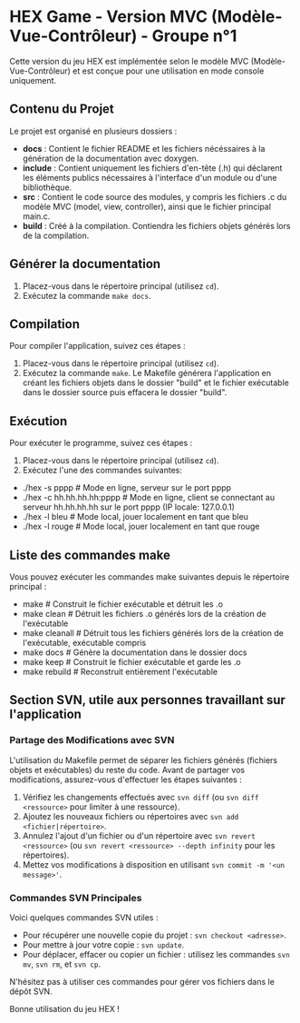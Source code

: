# HEX Game - Version MVC (Modèle-Vue-Contrôleur) - Groupe n°1

Cette version du jeu HEX est implémentée selon le modèle MVC (Modèle-Vue-Contrôleur) et est conçue pour une utilisation en mode console uniquement.

## Contenu du Projet

Le projet est organisé en plusieurs dossiers :

- **docs** : Contient le fichier README et les fichiers nécéssaires à la génération de la documentation avec doxygen.
- **include** : Contient uniquement les fichiers d'en-tête (.h) qui déclarent les éléments publics nécessaires à l'interface d'un module ou d'une 
bibliothèque.
- **src** : Contient le code source des modules, y compris les fichiers .c du modèle MVC (model, view, controller), ainsi que le fichier principal main.c.
- **build** : Créé à la compilation. Contiendra les fichiers objets générés lors de la compilation.

## Générer la documentation

1. Placez-vous dans le répertoire principal (utilisez `cd`).
2. Exécutez la commande `make docs`.

## Compilation

Pour compiler l'application, suivez ces étapes :

1. Placez-vous dans le répertoire principal (utilisez `cd`).
2. Exécutez la commande `make`. Le Makefile générera l'application en créant les fichiers objets dans le dossier "build" et le fichier exécutable dans le 
dossier source puis effacera le dossier "build".

## Exécution

Pour exécuter le programme, suivez ces étapes :

1. Placez-vous dans le répertoire principal (utilisez `cd`).
2. Exécutez l'une des commandes suivantes:
- ./hex -s pppp               # Mode en ligne, serveur sur le port pppp
- ./hex -c hh.hh.hh.hh:pppp   # Mode en ligne, client se connectant au serveur hh.hh.hh.hh sur le port pppp (IP locale: 127.0.0.1)
- ./hex -l bleu               # Mode local, jouer localement en tant que bleu 
- ./hex -l rouge              # Mode local, jouer localement en tant que rouge

## Liste des commandes make

Vous pouvez exécuter les commandes make suivantes depuis le répertoire principal :

- make                        # Construit le fichier exécutable et détruit les .o
- make clean                  # Détruit les fichiers .o générés lors de la création de l'exécutable
- make cleanall               # Détruit tous les fichiers générés lors de la création de l'exécutable, exécutable compris
- make docs                   # Génère la documentation dans le dossier docs
- make keep                   # Construit le fichier exécutable et garde les .o
- make rebuild                # Reconstruit entièrement l'exécutable

## Section SVN, utile aux personnes travaillant sur l'application

### Partage des Modifications avec SVN

L'utilisation du Makefile permet de séparer les fichiers générés (fichiers objets et exécutables) du reste du code. Avant de partager vos modifications, 
assurez-vous d'effectuer les étapes suivantes :

1. Vérifiez les changements effectués avec `svn diff` (ou `svn diff <ressource>` pour limiter à une ressource).
2. Ajoutez les nouveaux fichiers ou répertoires avec `svn add <fichier|répertoire>`.
3. Annulez l'ajout d'un fichier ou d'un répertoire avec `svn revert <ressource>` (ou `svn revert <ressource> --depth infinity` pour les répertoires).
4. Mettez vos modifications à disposition en utilisant `svn commit -m '<un message>'`.

### Commandes SVN Principales

Voici quelques commandes SVN utiles :

- Pour récupérer une nouvelle copie du projet : `svn checkout <adresse>`.
- Pour mettre à jour votre copie : `svn update`.
- Pour déplacer, effacer ou copier un fichier : utilisez les commandes `svn mv`, `svn rm`, et `svn cp`.

N'hésitez pas à utiliser ces commandes pour gérer vos fichiers dans le dépôt SVN.

Bonne utilisation du jeu HEX !
